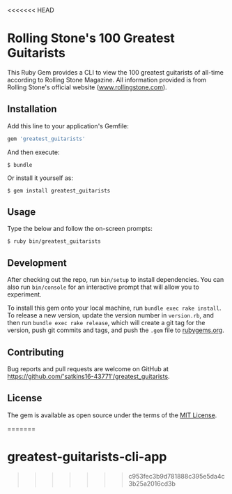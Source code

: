 <<<<<<< HEAD
# Rolling Stone's 100 Greatest Guitarists

This Ruby Gem provides a CLI to view the 100 greatest guitarists of all-time according to Rolling Stone Magazine. All information provided is from Rolling Stone's official website (www.rollingstone.com).

## Installation

Add this line to your application's Gemfile:

```ruby
gem 'greatest_guitarists'
```

And then execute:

    $ bundle

Or install it yourself as:

    $ gem install greatest_guitarists

## Usage

Type the below and follow the on-screen prompts:

    $ ruby bin/greatest_guitarists

## Development

After checking out the repo, run `bin/setup` to install dependencies. You can also run `bin/console` for an interactive prompt that will allow you to experiment.

To install this gem onto your local machine, run `bundle exec rake install`. To release a new version, update the version number in `version.rb`, and then run `bundle exec rake release`, which will create a git tag for the version, push git commits and tags, and push the `.gem` file to [rubygems.org](https://rubygems.org).

## Contributing

Bug reports and pull requests are welcome on GitHub at https://github.com/'satkins16-43771'/greatest_guitarists.

## License

The gem is available as open source under the terms of the [MIT License](https://opensource.org/licenses/MIT).

=======
# greatest-guitarists-cli-app
>>>>>>> c953fec3b9d781888c395e5da4c3b25a2016cd3b
